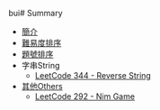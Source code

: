 bui# Summary

* [簡介](README.md)
* [難易度排序](sortbyacceptance.md)
* [題號排序](sortbynumber.md)
* 字串String
   * [LeetCode 344 - Reverse String](questions/344md.md)
* [其他Others](others.md)
   * [LeetCode 292 - Nim Game](questions/292md.md)


